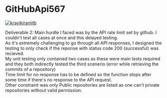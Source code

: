 # GitHubApi567
[![kravikiraniitb](https://circleci.com/gh/kravikiraniitb/GitHubApi567.svg?style=svg)](https://app.circleci.com/pipelines/github/kravikiraniitb/GitHubApi567?branch=main&filter=all)

Deliverable 2:
Main hurdle I faced was by the API rate limit set by github. I couldn't test all cases at once and this delayed testing.<br/>
As it's extremely challenging to go through all API responses, I designed the testing to only check if the reponse with status code 200 (successful) was recieved.<br/>
My unit testing only contained two cases as these were main tests required and they both indirectly tested the third scenerio (error while retrieving the commits of a repository)<br/>
Time limit for no response has to be defined so the function stops after some time if there's no response to the API request.<br/>
Other constraint was only Public repositories are listed as one can't private repositories without valid permission.<br/>

